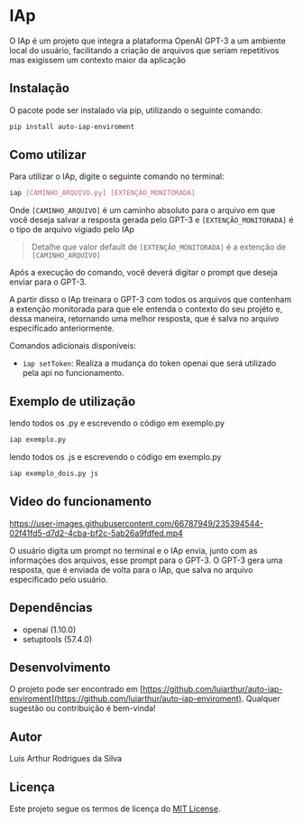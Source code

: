 # IAp

O IAp é um projeto que integra a plataforma OpenAI GPT-3 a um ambiente local do usuário, facilitando a criação de arquivos que seriam repetitivos mas exigissem um contexto maior da aplicação

## Instalação

O pacote pode ser instalado via pip, utilizando o seguinte comando:
```bash
pip install auto-iap-enviroment
```

## Como utilizar

Para utilizar o IAp, digite o seguinte comando no terminal:
```bash
iap [CAMINHO_ARQUIVO.py] [EXTENÇÃO_MONITORADA]
```
Onde `[CAMINHO_ARQUIVO]` é um caminho absoluto para o arquivo em que você deseja salvar a resposta gerada pelo GPT-3 e `[EXTENÇÃO_MONITORADA]` é o tipo de arquivo vigiado pelo IAp

> Detalhe que  valor default de `[EXTENÇÃO_MONITORADA]` é a extenção de `[CAMINHO_ARQUIVO]`

Após a execução do comando, você deverá digitar o prompt que deseja enviar para o GPT-3.

A partir disso o IAp treinara o GPT-3 com todos os arquivos que contenham a extenção monitorada para que ele entenda o contexto do seu projéto e, dessa maneira, retornando uma melhor resposta, que é salva no arquivo especificado anteriormente.

Comandos adicionais disponíveis:

- `iap setToken`:  Realiza a mudança do token openai que será utilizado pela api no funcionamento.

## Exemplo de utilização

lendo todos os .py e escrevendo o código em exemplo.py

```bash
iap exemplo.py 
```

lendo todos os .js e escrevendo o código em exemplo.py

```bash
iap exemplo_dois.py js
```

## Video do funcionamento

https://user-images.githubusercontent.com/66787949/235394544-02f41fd5-d7d2-4cba-bf2c-5ab26a9fdfed.mp4



O usuário digita um prompt no terminal e o IAp envia, junto com as informações dos arquivos, esse prompt para o GPT-3. O GPT-3 gera uma resposta, que é enviada de volta para o IAp, que salva no arquivo especificado pelo usuário.

## Dependências

- openai (1.10.0)
- setuptools (57.4.0)

## Desenvolvimento

O projeto pode ser encontrado em [https://github.com/luiarthur/auto-iap-enviroment](https://github.com/luiarthur/auto-iap-enviroment). Qualquer sugestão ou contribuição é bem-vinda! 

## Autor

Luis Arthur Rodrigues da Silva

## Licença

Este projeto segue os termos de licença do [MIT License](https://opensource.org/licenses/MIT).
